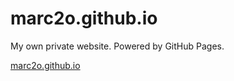 # marc2o.github.io

My own private website. Powered by GitHub Pages.

[marc2o.github.io](https://marc2o.github.io)
